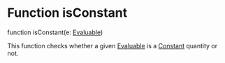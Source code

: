 Function isConstant
======

<declaration>

function isConstant(e: [Evaluable](reference/v/0.2.1/core/definitions/Evaluable))

</declaration>

This function checks whether a given [Evaluable](reference/v/0.2.1/core/definitions/Evaluable)
is a [Constant](reference/v/0.2.1/core/definitions/Expression) quantity or not.